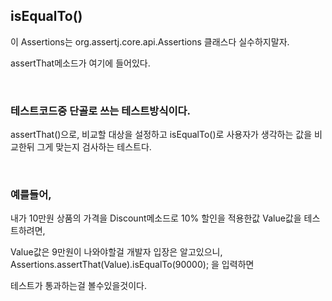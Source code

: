 ## isEqualTo()



이 Assertions는 org.assertj.core.api.Assertions 클래스다 실수하지말자. 

assertThat메소드가 여기에 들어있다.


<br/>

### 테스트코드중 단골로 쓰는 테스트방식이다. 

assertThat()으로, 비교할 대상을 설정하고 isEqualTo()로 사용자가 생각하는 값을 비교한뒤 그게 맞는지 검사하는 테스트다.

<br/>

### 예를들어, 

내가 10만원 상품의 가격을 Discount메소드로  10% 할인을 적용한값 Value값을 테스트하려면,

 

Value값은 9만원이 나와야할걸 개발자 입장은 알고있으니, Assertions.assertThat(Value).isEqualTo(90000); 을 입력하면 

테스트가 통과하는걸 볼수있을것이다.